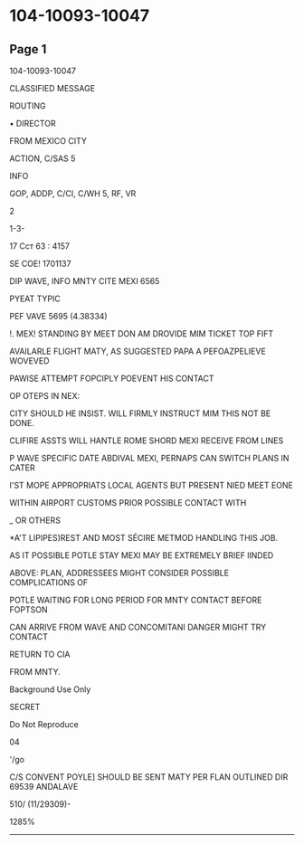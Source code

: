 # 104-10093-10047

## Page 1

104-10093-10047

CLASSIFIED MESSAGE

ROUTING

• DIRECTOR

FROM MEXICO CITY

ACTION, C/SAS 5

INFO

GOP, ADDP, C/CI, C/WH 5, RF, VR

2

1-3-

17 Сст 63 : 4157

SE COE! 1701137

DIP WAVE, INFO MNTY CITE MEXI 6565

PYEAT TYPIC

PEF VAVE 5695 (4.38334)

!. MEX! STANDING BY MEET DON AM DROVIDE MIM TICKET TOP FIFT

AVAILARLE FLIGHT MATY, AS SUGGESTED PAPA A PEFOAZPELIEVE WOVEVED

PAWISE ATTEMPT FOPCIPLY POEVENT HIS CONTACT

OP OTEPS IN NEX:

CITY SHOULD HE INSIST. WILL FIRMLY INSTRUCT MIM THIS NOT BE DONE.

CLIFIRE ASSTS WILL HANTLE ROME SHORD MEXI RECEIVE FROM LINES

P WAVE SPECIFIC DATE ABDIVAL MEXI, PERNAPS CAN SWITCH PLANS IN CATER

I'ST MOPE APPROPRIATS LOCAL AGENTS BUT PRESENT NIED MEET EONE

WITHIN AIRPORT CUSTOMS PRIOR POSSIBLE CONTACT WITH

_ OR OTHERS

*A'T LIPIPES)REST AND MOST SÉCIRE METMOD HANDLING THIS JOB.

AS IT POSSIBLE POTLE STAY MEXI MAY BE EXTREMELY BRIEF lINDED

ABOVE: PLAN, ADDRESSEES MIGHT CONSIDER POSSIBLE COMPLICATIONS OF

POTLE WAITING FOR LONG PERIOD FOR MNTY CONTACT BEFORE FOPTSON

CAN ARRIVE FROM WAVE AND CONCOMITANI DANGER MIGHT TRY CONTACT

RETURN TO CIA

FROM MNTY.

Background Use Only

SECRET

Do Not Reproduce

04

'/go

C/S CONVENT POYLE] SHOULD BE SENT MATY PER FLAN OUTLINED DIR 69539 ANDALAVE

510/ (11/29309)-

1285%

---


